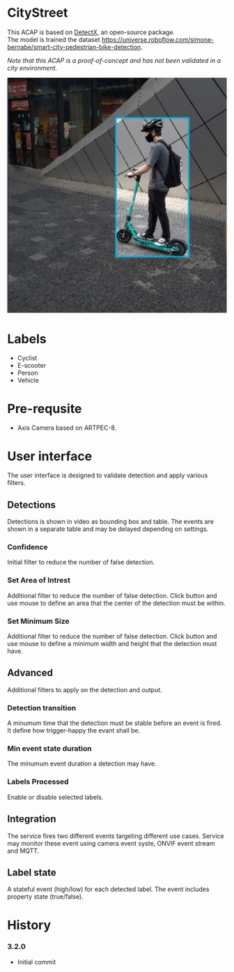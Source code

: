 # CityStreet

This ACAP is based on [DetectX](https://github.com/pandosme/DetectX), an open-source package.  
The model is trained the dataset https://universe.roboflow.com/simone-bernabe/smart-city-pedestrian-bike-detection.  

*Note that this ACAP is a proof-of-concept and has not been validated in a city environment.*
  
![escooter](https://raw.githubusercontent.com/pandosme/CityStreet/main/pictures/escooter.jpg)

# Labels
- Cyclist
- E-scooter
- Person
- Vehicle

# Pre-requsite
- Axis Camera based on ARTPEC-8.

# User interface
The user interface is designed to validate detection and apply various filters.

## Detections
Detections is shown in video as bounding box and table.  The events are shown in a separate table and may be delayed depending on settings.

### Confidence
Initial filter to reduce the number of false detection. 

### Set Area of Intrest
Additional filter to reduce the number of false detection. Click button and use mouse to define an area that the center of the detection must be within.

### Set Minimum Size
Additional filter to reduce the number of false detection. Click button and use mouse to define a minimum width and height that the detection must have.

## Advanced
Additional filters to apply on the detection and output.

### Detection transition
A minumum time that the detection must be stable before an event is fired.  It define how trigger-happy the evant shall be.

### Min event state duration
The minumum event duration a detection may have.  

### Labels Processed
Enable or disable selected labels.

## Integration
The service fires two different events targeting different use cases.  Service may monitor these event using camera event syste, ONVIF event stream and MQTT.
## Label state
A stateful event (high/low) for each detected label.  The event includes property state (true/false).  

# History

### 3.2.0
- Initial commit

